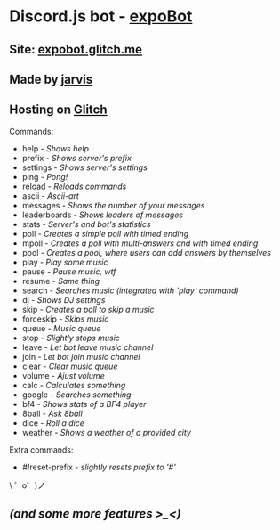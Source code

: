 Discord.js bot - [expoBot](https://discordapp.com/api/oauth2/authorize?client_id=464747957288435732&permissions=8&scope=bot)
===================
Site: [expobot.glitch.me](https://expobot.glitch.me)
------------------
Made by [jarvis](https://vk.com/tarnatovski)
-------------------
Hosting on [Glitch](https://glitch.com)
-------------------



Commands: 
* help - *Shows help*
* prefix - *Shows server's prefix*
* settings - *Shows server's settings*
* ping - *Pong!*
* reload - *Reloads commands*
* ascii - *Ascii-art*
* messages - *Shows the number of your messages*
* leaderboards - *Shows leaders of messages*
* stats - *Server's and bot's statistics*
* poll - *Creates a simple poll with timed ending*
* mpoll - *Creates a poll with multi-answers and with timed ending*
* pool - *Creates a pool, where users can add answers by themselves*
* play - *Play some music*
* pause - *Pause music, wtf*
* resume - *Same thing*
* search - *Searches music (integrated with 'play' command)*
* dj - *Shows DJ settings*
* skip - *Creates a poll to skip a music*
* forceskip - *Skips music*
* queue - *Music queue*
* stop - *Slightly stops music*
* leave - *Let bot leave music channel*
* join - *Let bot join music channel*
* clear - *Clear music queue*
* volume - *Ajust volume*
* calc - *Calculates something*
* google - *Searches something*
* bf4 - *Shows stats of a BF4 player*
* 8ball - *Ask 8ball*
* dice - *Roll a dice*
* weather - *Shows a weather of a provided city*

Extra commands:
* #!reset-prefix - *slightly resets prefix to '#'*

\ ゜o゜)ノ

*(and some more features >_<)*
-